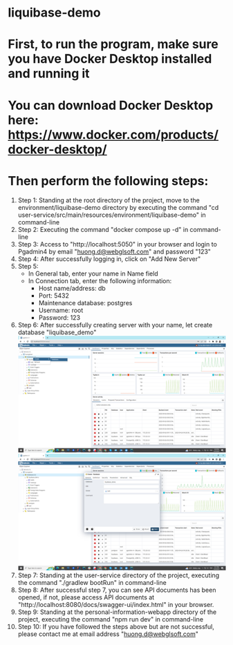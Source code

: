 # liquibase-demo
# First, to run the program, make sure you have Docker Desktop installed and running it
# You can download Docker Desktop here: https://www.docker.com/products/docker-desktop/
# Then perform the following steps:
1. Step 1: Standing at the root directory of the project, move to the environment/liquibase-demo directory by executing the command "cd user-service/src/main/resources/environment/liquibase-demo" in command-line
2. Step 2: Executing the command "docker compose up -d" in command-line
3. Step 3: Access to "http://localhost:5050" in your browser and login to Pgadmin4 by email "huong.d@webglsoft.com" and password "123"
4. Step 4: After successfully logging in, click on "Add New Server"
5. Step 5: 
   - In General tab, enter your name in Name field
   - In Connection tab, enter the following information:
     - Host name/address: db
     - Port: 5432
     - Maintenance database: postgres
     - Username: root
     - Password: 123
6. Step 6: After successfully creating server with your name, let create database "liquibase_demo"
![step6a.png](docs/img/step6a.png)![step6b.png](docs/img/step6b.png)
7. Step 7: Standing at the user-service directory of the project, executing the command "./gradlew bootRun" in command-line
8. Step 8: After successful step 7, you can see API documents has been opened, if not, please access API documents at "http://localhost:8080/docs/swagger-ui/index.html" in your browser.
9. Step 9: Standing at the personal-information-webapp directory of the project, executing the command "npm run dev" in command-line
10. Step 10: If you have followed the steps above but are not successful, please contact me at email address "huong.d@webglsoft.com"


